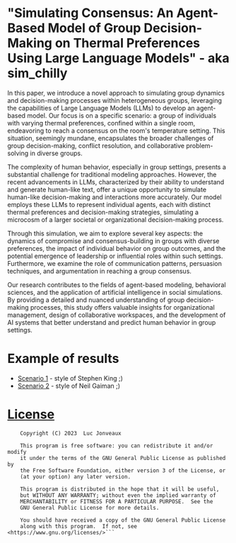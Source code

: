 #  "Simulating Consensus: An Agent-Based Model of Group Decision-Making on Thermal Preferences Using Large Language Models" - aka sim_chilly

In this paper, we introduce a novel approach to simulating group dynamics and decision-making processes within heterogeneous groups, leveraging the capabilities of Large Language Models (LLMs) to develop an agent-based model. Our focus is on a specific scenario: a group of individuals with varying thermal preferences, confined within a single room, endeavoring to reach a consensus on the room's temperature setting. This situation, seemingly mundane, encapsulates the broader challenges of group decision-making, conflict resolution, and collaborative problem-solving in diverse groups.

The complexity of human behavior, especially in group settings, presents a substantial challenge for traditional modeling approaches. However, the recent advancements in LLMs, characterized by their ability to understand and generate human-like text, offer a unique opportunity to simulate human-like decision-making and interactions more accurately. Our model employs these LLMs to represent individual agents, each with distinct thermal preferences and decision-making strategies, simulating a microcosm of a larger societal or organizational decision-making process.

Through this simulation, we aim to explore several key aspects: the dynamics of compromise and consensus-building in groups with diverse preferences, the impact of individual behavior on group outcomes, and the potential emergence of leadership or influential roles within such settings. Furthermore, we examine the role of communication patterns, persuasion techniques, and argumentation in reaching a group consensus.

Our research contributes to the fields of agent-based modeling, behavioral sciences, and the application of artificial intelligence in social simulations. By providing a detailed and nuanced understanding of group decision-making processes, this study offers valuable insights for organizational management, design of collaborative workspaces, and the development of AI systems that better understand and predict human behavior in group settings.

# Example of results

* [Scenario 1](https://github.com/kelu124/sim_chilly/blob/main/output/movie_3_suite_simple.md) - style of Stephen King ;)
* [Scenario 2](https://github.com/kelu124/sim_chilly/blob/main/output/movie_4_simple.md) - style of Neil Gaiman ;)

# [License](gpl-3.0.md)

``` Agent-based modeling for thermal comfort using LLMs-powered actors
    Copyright (C) 2023  Luc Jonveaux

    This program is free software: you can redistribute it and/or modify
    it under the terms of the GNU General Public License as published by
    the Free Software Foundation, either version 3 of the License, or
    (at your option) any later version.

    This program is distributed in the hope that it will be useful,
    but WITHOUT ANY WARRANTY; without even the implied warranty of
    MERCHANTABILITY or FITNESS FOR A PARTICULAR PURPOSE.  See the
    GNU General Public License for more details.

    You should have received a copy of the GNU General Public License
    along with this program.  If not, see <https://www.gnu.org/licenses/>```